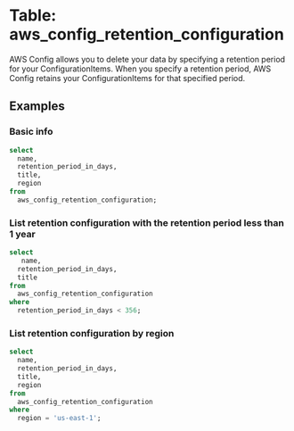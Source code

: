 # Table: aws_config_retention_configuration

AWS Config allows you to delete your data by specifying a retention period for your ConfigurationItems. When you specify a retention period, AWS Config retains your ConfigurationItems for that specified period.

## Examples

### Basic info

```sql
select
  name,
  retention_period_in_days,
  title,
  region
from
  aws_config_retention_configuration;
```

### List retention configuration with the retention period less than 1 year

```sql
select
   name,
  retention_period_in_days,
  title
from
  aws_config_retention_configuration
where
  retention_period_in_days < 356;
```

### List retention configuration by region

```sql
select
  name,
  retention_period_in_days,
  title,
  region
from
  aws_config_retention_configuration
where
  region = 'us-east-1';
```

